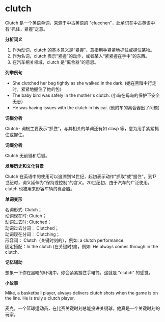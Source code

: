 # clutch

Clutch 是一个英语单词，来源于中古英语的 "clucchen"，此单词在中古英语中有“抓住，紧握”之意。

  

**分析词义**

  

1.  作为动词，clutch 的基本意义是“紧握”，意指用手紧紧地抓住或握住某物。
2.  作为名词，clutch 表示“紧握”的动作，或者某人“紧紧握在手中”的东西。
3.  在汽车相关领域，clutch 是“离合器”的意思。

  

**列举例句**

  

*   She clutched her bag tightly as she walked in the dark. (她在黑暗中行走时，紧紧地握住了她的包）
*   The baby bird was safely in the mother's clutch. (小鸟在母鸟的保护下安全无恙）
*   He was having issues with the clutch in his car. (他的车的离合器出了问题)

  

**词根分析**

  

Clutch- 词根主要表示“抓住”，与其相关的单词还有如 clasp 等，意为用手紧紧抓住或握住。

  

**词缀分析**

  

Clutch 无前缀和后缀。

  

**发展历史和文化背景**

  

Clutch 在英语中的使用可以追溯到14世纪，起初表示动作"抓取"或"握住"，到17世纪时，词义延伸为"保持或控制"的含义。20世纪初，由于汽车的广泛使用，clutch 也被用来形容车辆的离合器。

  

**单词变形**

  

名词形式: Clutch；  
动词现在时: Clutch；  
动词过去时: Clutched；  
动词过去分词： Clutched；  
动词现在分词： Clutching；  
形容词： Clutch（关键时刻的），例如: a clutch performance.  
固定搭配：In the clutch (在关键时刻)，例如: He always comes through in the clutch.

  

**记忆辅助**

  

想象一下你在黑暗的环境中，你会紧紧握住手电筒，这就是 "clutch" 的感觉。

  

**小故事**

  

Mike, a basketball player, always delivers clutch shots when the game is on the line. He is truly a clutch player.

  

麦克，一个篮球运动员，在比赛关键时刻总能投进关键球。他真是一个关键时刻的玩家。
